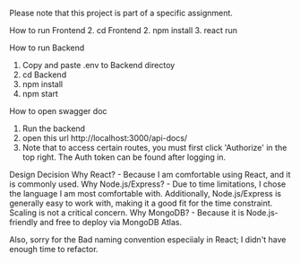 Please note that this project is part of a specific assignment.

How to run Frontend
2. cd Frontend
2. npm install
3. react run

How to run Backend
1. Copy and paste .env to Backend directoy
2. cd Backend
2. npm install
3. npm start

How to open swagger doc
1. Run the backend
2. open this url http://localhost:3000/api-docs/
3. Note that to access certain routes, you must first click 'Authorize' in the top right. The Auth token can be found after logging in.

Design Decision
Why React? - Because I am comfortable using React, and it is commonly used.
Why Node.js/Express? - Due to time limitations, I chose the language I am most comfortable with. Additionally, Node.js/Express is generally easy to work with, making it a good fit for the time constraint. Scaling is not a critical concern.
Why MongoDB? - Because it is Node.js-friendly and free to deploy via MongoDB Atlas.

Also, sorry for the Bad naming convention especiialy in React; I didn't have enough time to refactor.